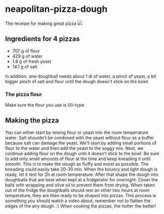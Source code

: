 # neapolitan-pizza-dough
The receipe for making great pizza
![](https://i.imgur.com/dlZN7VX.png)

## Ingredients for 4 pizzas
- 707 g of flour
- 429 g of water
- 1.8 g of fresh yeast
- 14.1 g of salt

In addition, one doughball needs about 1 dl of water, a pinch of yeast, a bit bigger pinch of salt and flour
until the dough doesn't stick on the bowl.
### The pizza flour
Make sure the flour you use is 00-type.
## Making the pizza
You can either start by mixing flour or yeast into the room temperature water. Salt shouldn't be combined with the
yeast without flour as a buffer because salt can damage the yeast.
We'll start by adding small portions of flour to the water and then add the yeast to the soggy mix. Next, we continue
adding flour on the dough until it doesn't stick to the bowl. Be sure to add only small amounts of flour at the
time and keep kneading it until smooth. This is to make the dough as fluffy and moist as possible.
The kneading could easily take 20-30 min. 
When the bouncy and light dough is ready, let it rest for 2h at room temperature. After that shape the dough into 
doughballs that are best when kept at a fridgerator for overnight. Cover the balls with wrapping and olive oil
to prevent them from drying.
When taken out of the fridge the doughballs should rest an other two hours at room temperature, they are then ready
to be shaped into pizzas. This process is something you should watch a video about, remember not to flatten the edges
of the airy dough. :)
When cooking the pizzas, the hotter the better! 
